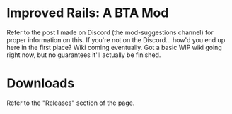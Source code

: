 # Improved Rails: A BTA Mod
Refer to the post I made on Discord (the mod-suggestions channel) for proper information on this. If you're not on the Discord... how'd you end up here in the first place?
Wiki coming eventually. Got a basic WIP wiki going right now, but no guarantees it'll actually be finished.

# Downloads
Refer to the "Releases" section of the page.
